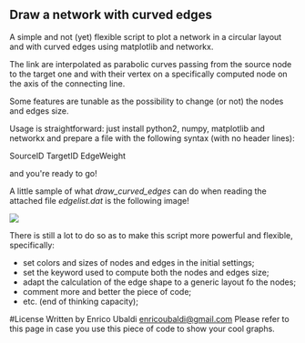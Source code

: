## Draw a network with curved edges

A simple and not (yet) flexible script to plot a network in a circular layout 
and with curved edges using matplotlib and networkx.

The link are interpolated as parabolic curves passing from the source node to 
the target one and with their vertex on a specifically computed node on the 
axis of the connecting line.

Some features are tunable as the possibility to change (or not) the nodes and 
edges size.

Usage is straightforward: just install python2, numpy, matplotlib and networkx 
and prepare a file with the following syntax (with no header lines):

SourceID   TargetID   EdgeWeight

and you're ready to go!


A little sample of what *draw_curved_edges* can do when reading the attached 
file *edgelist.dat* is the following image!

![](https://github.com/ubi15/draw_curved_edges/blob/master/My_Graph.jpg)


There is still a lot to do so as to make this script more powerful and 
flexible, specifically:

- set colors and sizes of nodes and edges in the initial settings;
- set the keyword used to compute both the nodes and edges size;
- adapt the calculation of the edge shape to a generic layout fo the nodes;
- comment more and better the piece of code;
- etc. (end of thinking capacity);


#License
Written by Enrico Ubaldi <enricoubaldi@gmail.com>
Please refer to this page in case you use this piece of code to show your cool graphs.



